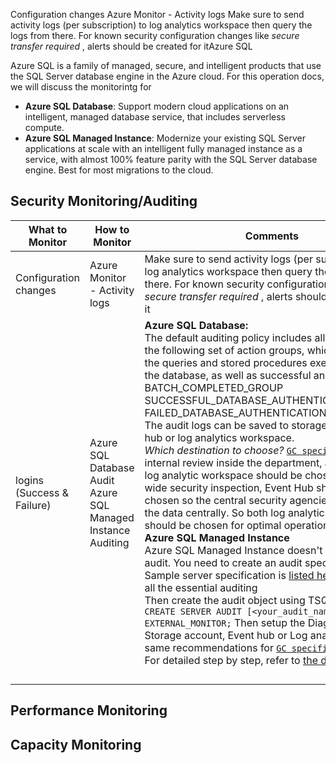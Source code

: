 Configuration changes  Azure Monitor - Activity logs  Make sure to send activity logs (per subscription) to log analytics workspace then query the logs from there. For known security configuration changes like *secure transfer required* , alerts should be created for itAzure SQL

Azure SQL is a family of managed, secure, and intelligent products that use the SQL Server database engine in the Azure cloud. For this operation docs, we will discuss the monitorintg for 

- **Azure SQL Database**: Support modern cloud applications on an intelligent, managed database service, that includes serverless compute.
- **Azure SQL Managed Instance**: Modernize your existing SQL Server applications at scale with an intelligent fully managed instance as a service, with almost 100% feature parity with the SQL Server database engine. Best for most migrations to the cloud.



## Security Monitoring/Auditing

| What to Monitor            | How to Monitor                                               | Comments                                                     |
| -------------------------- | ------------------------------------------------------------ | ------------------------------------------------------------ |
| Configuration changes      | Azure Monitor - Activity logs                                | Make sure to send activity logs (per subscription) to log analytics workspace then query the logs from there. For known security configuration changes like *secure transfer required* , alerts should be created for it |
| logins (Success & Failure) | Azure SQL Database Audit<br />Azure SQL Managed Instance Auditing | **Azure SQL Database:** <br/> The default auditing policy includes all actions and the following set of action groups, which will audit all the queries and stored procedures executed against the database, as well as successful and failed logins:<br />BATCH_COMPLETED_GROUP SUCCESSFUL_DATABASE_AUTHENTICATION_GROUP FAILED_DATABASE_AUTHENTICATION_GROUP<br /> The audit logs can be saved to storage account, event hub or log analytics workspace. <br />*Which destination to choose?* <u>`GC specific`</u>: For internal review inside the department, a centralized log analytic workspace should be chosen. For GC-wide security inspection, Event Hub should be chosen so the central security agencies can ingest the data centrally. So both log analytics & event hub should be chosen for optimal operation. <br />**Azure SQL Managed Instance**<br /> Azure SQL Managed Instance doesn't have default audit. You need to create an audit specification. A Sample server  specification is [listed here](https://gist.github.com/mosharafMS/b2f75c2c0735f917031b127e321ab0b5)  that covers all the essential auditing<br /> Then create the audit object using TSQL <br />`CREATE SERVER AUDIT [<your_audit_name>] TO EXTERNAL_MONITOR;` Then setup the Diagnostic logs to Storage account, Event hub or Log analytics. The same recommendations for <u>`GC specific`</u> still apply. For detailed step by step, refer to [the docs](https://docs.microsoft.com/en-us/azure/azure-sql/managed-instance/auditing-configure#set-up-auditing-for-your-server-to-event-hubs-or-azure-monitor-logs) |
|                            |                                                              |                                                              |
|                            |                                                              |                                                              |
|                            |                                                              |                                                              |
|                            |                                                              |                                                              |







## Performance Monitoring









## Capacity Monitoring





